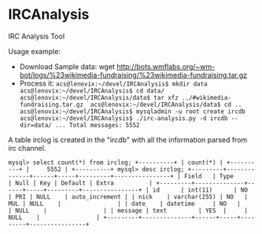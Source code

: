 IRCAnalysis
===========

IRC Analysis Tool

Usage example:

* Download Sample data: wget http://bots.wmflabs.org/~wm-bot/logs/%23wikimedia-fundraising/%23wikimedia-fundraising.tar.gz
* Process it:
` acs@lenovix:~/devel/IRCAnalysis$ mkdir data
 acs@lenovix:~/devel/IRCAnalysis$ cd data/
 acs@lenovix:~/devel/IRCAnalysis/data$ tar xfz ../#wikimedia-fundraising.tar.gz 
 acs@lenovix:~/devel/IRCAnalysis/data$ cd ..
 acs@lenovix:~/devel/IRCAnalysis$ mysqladmin -u root create ircdb
 acs@lenovix:~/devel/IRCAnalysis$ ./irc-analysis.py -d ircdb --dir=data/
 ...
 Total messages: 5552
`
 
A table irclog is created in the "ircdb" with all the information parsed from irc channel.

`
 mysql> select count(*) from irclog;
 +----------+
 | count(*) |
 +----------+
 |     5552 |
 +----------+
 mysql> desc irclog;
 +---------+--------------+------+-----+---------+----------------+
 | Field   | Type         | Null | Key | Default | Extra          |
 +---------+--------------+------+-----+---------+----------------+
 | id      | int(11)      | NO   | PRI | NULL    | auto_increment |
 | nick    | varchar(255) | NO   | MUL | NULL    |                |
 | date    | datetime     | NO   |     | NULL    |                |
 | message | text         | YES  |     | NULL    |                |
 +---------+--------------+------+-----+---------+----------------+
` 